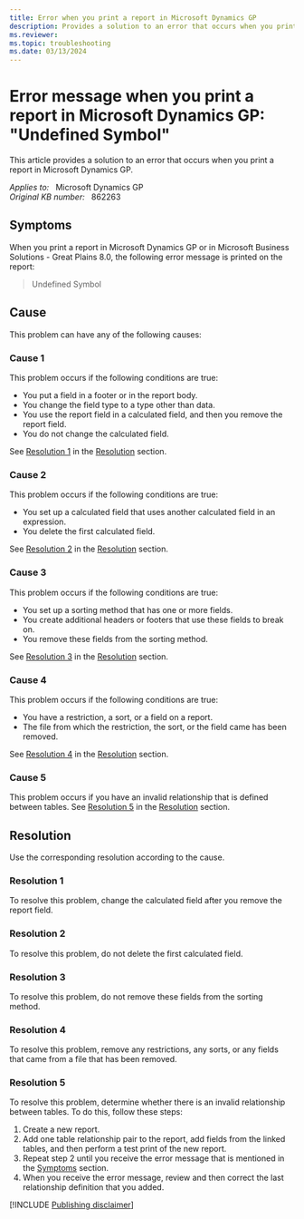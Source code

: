 ```yaml
---
title: Error when you print a report in Microsoft Dynamics GP
description: Provides a solution to an error that occurs when you print a report in Microsoft Dynamics GP.
ms.reviewer:
ms.topic: troubleshooting
ms.date: 03/13/2024
---
```

# Error message when you print a report in Microsoft Dynamics GP: "Undefined Symbol"

This article provides a solution to an error that occurs when you print a report in Microsoft Dynamics GP.

_Applies to:_ &nbsp; Microsoft Dynamics GP  
_Original KB number:_ &nbsp; 862263

## Symptoms

When you print a report in Microsoft Dynamics GP or in Microsoft Business Solutions - Great Plains 8.0, the following error message is printed on the report:

> Undefined Symbol

## Cause

This problem can have any of the following causes:

### Cause 1

This problem occurs if the following conditions are true:

- You put a field in a footer or in the report body.
- You change the field type to a type other than data.
- You use the report field in a calculated field, and then you remove the report field.
- You do not change the calculated field.

See [Resolution 1](#resolution-1) in the [Resolution](#resolution) section.

### Cause 2

This problem occurs if the following conditions are true:

- You set up a calculated field that uses another calculated field in an expression.
- You delete the first calculated field.

See [Resolution 2](#resolution-2) in the [Resolution](#resolution) section.

### Cause 3

This problem occurs if the following conditions are true:

- You set up a sorting method that has one or more fields.
- You create additional headers or footers that use these fields to break on.
- You remove these fields from the sorting method.

See [Resolution 3](#resolution-3) in the [Resolution](#resolution) section.

### Cause 4

This problem occurs if the following conditions are true:

- You have a restriction, a sort, or a field on a report.
- The file from which the restriction, the sort, or the field came has been removed.

See [Resolution 4](#resolution-4) in the [Resolution](#resolution) section.

### Cause 5

This problem occurs if you have an invalid relationship that is defined between tables. See [Resolution 5](#resolution-5) in the [Resolution](#resolution) section.

## Resolution

Use the corresponding resolution according to the cause.

### Resolution 1

To resolve this problem, change the calculated field after you remove the report field.

### Resolution 2

To resolve this problem, do not delete the first calculated field.

### Resolution 3

To resolve this problem, do not remove these fields from the sorting method.

### Resolution 4

To resolve this problem, remove any restrictions, any sorts, or any fields that came from a file that has been removed.

### Resolution 5

To resolve this problem, determine whether there is an invalid relationship between tables. To do this, follow these steps:

1. Create a new report.
2. Add one table relationship pair to the report, add fields from the linked tables, and then perform a test print of the new report.
3. Repeat step 2 until you receive the error message that is mentioned in the [Symptoms](#symptoms) section.
4. When you receive the error message, review and then correct the last relationship definition that you added.

[!INCLUDE [Publishing disclaimer](../../includes/publishing-disclaimer.md)]
